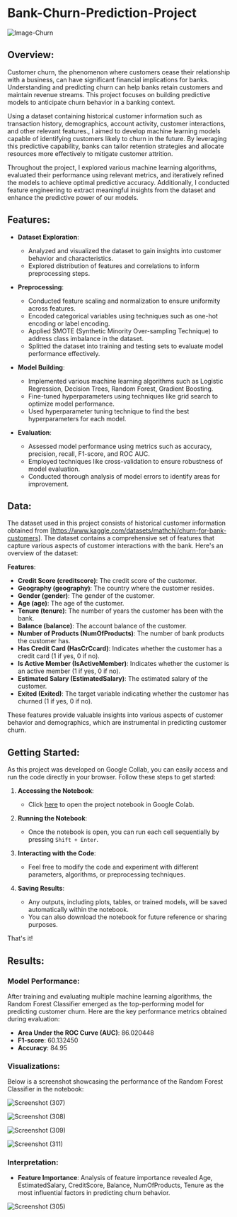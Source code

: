 # Bank-Churn-Prediction-Project
![Image-Churn](https://github.com/Gospel-py/Bank-Churn-Prediction-Project/assets/149397162/9fd8e5d0-1263-42aa-8df2-6b94b1ffb391)

## Overview:
Customer churn, the phenomenon where customers cease their relationship with a business, can have significant financial implications for banks. Understanding and predicting churn can help banks retain customers and maintain revenue streams. This project focuses on building predictive models to anticipate churn behavior in a banking context.

Using a dataset containing historical customer information such as transaction history, demographics, account activity, customer interactions, and other relevant features., I aimed to develop machine learning models capable of identifying customers likely to churn in the future. By leveraging this predictive capability, banks can tailor retention strategies and allocate resources more effectively to mitigate customer attrition.

Throughout the project, I explored various machine learning algorithms, evaluated their performance using relevant metrics, and iteratively refined the models to achieve optimal predictive accuracy. Additionally, I conducted feature engineering to extract meaningful insights from the dataset and enhance the predictive power of our models.


## Features:

- **Dataset Exploration**: 
  - Analyzed and visualized the dataset to gain insights into customer behavior and characteristics.
  - Explored distribution of features and correlations to inform preprocessing steps.

- **Preprocessing**:
  - Conducted feature scaling and normalization to ensure uniformity across features.
  - Encoded categorical variables using techniques such as one-hot encoding or label encoding.
  - Applied SMOTE (Synthetic Minority Over-sampling Technique) to address class imbalance in the dataset.
  - Splitted the dataset into training and testing sets to evaluate model performance effectively.

- **Model Building**:
  - Implemented various machine learning algorithms such as Logistic Regression, Decision Trees, Random Forest, Gradient Boosting.
  - Fine-tuned hyperparameters using techniques like grid search to optimize model performance.
  - Used hyperparameter tuning technique to find the best hyperparameters for each model.

- **Evaluation**:
  - Assessed model performance using metrics such as accuracy, precision, recall, F1-score, and ROC AUC.
  - Employed techniques like cross-validation to ensure robustness of model evaluation.
  - Conducted thorough analysis of model errors to identify areas for improvement.
 
## Data:

The dataset used in this project consists of historical customer information obtained from [https://www.kaggle.com/datasets/mathchi/churn-for-bank-customers]. The dataset contains a comprehensive set of features that capture various aspects of customer interactions with the bank. Here's an overview of the dataset:

**Features**:
- **Credit Score (creditscore)**: The credit score of the customer.
- **Geography (geography)**: The country where the customer resides.
- **Gender (gender)**: The gender of the customer.
- **Age (age)**: The age of the customer.
- **Tenure (tenure)**: The number of years the customer has been with the bank.
- **Balance (balance)**: The account balance of the customer.
- **Number of Products (NumOfProducts)**: The number of bank products the customer has.
- **Has Credit Card (HasCrCcard)**: Indicates whether the customer has a credit card (1 if yes, 0 if no).
- **Is Active Member (IsActiveMember)**: Indicates whether the customer is an active member (1 if yes, 0 if no).
- **Estimated Salary (EstimatedSalary)**: The estimated salary of the customer.
- **Exited (Exited)**: The target variable indicating whether the customer has churned (1 if yes, 0 if no).

These features provide valuable insights into various aspects of customer behavior and demographics, which are instrumental in predicting customer churn.


## Getting Started:

As this project was developed on Google Collab, you can easily access and run the code directly in your browser. Follow these steps to get started:

1. **Accessing the Notebook**:
   - Click [here](https://colab.research.google.com/drive/1MFM7t-9BGTflstVqMnih6bWhU8BHbxLn?usp=sharing) to open the project notebook in Google Colab.

2. **Running the Notebook**:
   - Once the notebook is open, you can run each cell sequentially by pressing `Shift + Enter`.

3. **Interacting with the Code**:
   - Feel free to modify the code and experiment with different parameters, algorithms, or preprocessing techniques.

4. **Saving Results**:
   - Any outputs, including plots, tables, or trained models, will be saved automatically within the notebook.
   - You can also download the notebook for future reference or sharing purposes.

That's it! 

## Results:

### Model Performance:

After training and evaluating multiple machine learning algorithms, the Random Forest Classifier emerged as the top-performing model for predicting customer churn. Here are the key performance metrics obtained during evaluation:

- **Area Under the ROC Curve (AUC)**: 86.020448
- **F1-score**: 60.132450
- **Accuracy**: 84.95

### Visualizations:

Below is a screenshot showcasing the performance of the Random Forest Classifier in the notebook:

![Screenshot (307)](https://github.com/Gospel-py/Bank-Churn-Prediction-Project/assets/149397162/7b8fb734-66da-4f1d-8a66-7f7ef9c4eee1)

![Screenshot (308)](https://github.com/Gospel-py/Bank-Churn-Prediction-Project/assets/149397162/5325aa4b-70da-47cc-bfbf-b7f5b47d34ae)

![Screenshot (309)](https://github.com/Gospel-py/Bank-Churn-Prediction-Project/assets/149397162/396af1a2-e8f8-4b11-80f9-5604562039e1)

![Screenshot (311)](https://github.com/Gospel-py/Bank-Churn-Prediction-Project/assets/149397162/2803f433-37f8-429b-af43-060b632b088b)


### Interpretation:

- **Feature Importance**: Analysis of feature importance revealed Age, EstimatedSalary, CreditScore, Balance, NumOfProducts, Tenure as the most influential factors in predicting churn behavior.
 
![Screenshot (305)](https://github.com/Gospel-py/Bank-Churn-Prediction-Project/assets/149397162/cdf79cda-efe9-4b83-baaa-3279c6b5e764)



